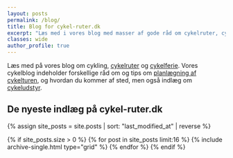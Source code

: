 ```yaml
---
layout: posts
permalink: /blog/
title: Blog for cykel-ruter.dk
excerpt: "Læs med i vores blog med masser af gode råd om cykelruter, cykelferie og cykelture."
classes: wide
author_profile: true
---
```


Læs med på vores blog om cykling, [cykelruter](/cykelruter-danmark/) og [cykelferie](/cykelferie/). Vores cykelblog indeholder forskellige råd om og tips om [planlægning af cykelturen](/planlaegning/), og hvordan du kommer af sted, men også indlæg om [cykeludstyr](/cykeludstyr/).

<h2>De nyeste indlæg på cykel-ruter.dk</h2>

<div class="feature__wrapper">

{% assign site_posts = site.posts | sort: "last_modified_at" | reverse %}

{% if site_posts.size > 0 %}
  {% for post in site_posts limit:16 %}
    {% include archive-single.html type="grid" %}
  {% endfor %}
{% endif %}

</div>
